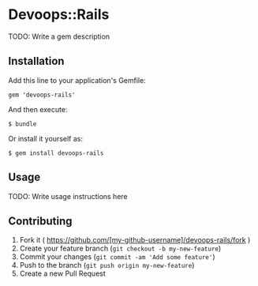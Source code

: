 # Devoops::Rails

TODO: Write a gem description

## Installation

Add this line to your application's Gemfile:

    gem 'devoops-rails'

And then execute:

    $ bundle

Or install it yourself as:

    $ gem install devoops-rails

## Usage

TODO: Write usage instructions here

## Contributing

1. Fork it ( https://github.com/[my-github-username]/devoops-rails/fork )
2. Create your feature branch (`git checkout -b my-new-feature`)
3. Commit your changes (`git commit -am 'Add some feature'`)
4. Push to the branch (`git push origin my-new-feature`)
5. Create a new Pull Request
